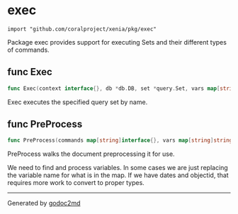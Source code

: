
# exec
    import "github.com/coralproject/xenia/pkg/exec"

Package exec provides support for executing Sets and their different types
of commands.






## func Exec
``` go
func Exec(context interface{}, db *db.DB, set *query.Set, vars map[string]string) *query.Result
```
Exec executes the specified query set by name.


## func PreProcess
``` go
func PreProcess(commands map[string]interface{}, vars map[string]string)
```
PreProcess walks the document preprocessing it for use.

We need to find and process variables. In some cases we are just replacing
the variable name for what is in the map. If we have dates and objectid,
that requires more work to convert to proper types.









- - -
Generated by [godoc2md](http://godoc.org/github.com/davecheney/godoc2md)